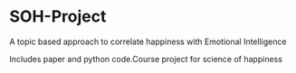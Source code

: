 # SOH-Project
A topic based approach to correlate happiness with Emotional Intelligence

Includes paper and python code.Course project for science of happiness
